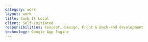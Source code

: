 ```yaml
---
category: work
layout: work
title: Cook It Local
client: Self-initiated
responsibilities: Concept, Design, Front & Back-end development
technology: Google App Engine
---
```


<p>